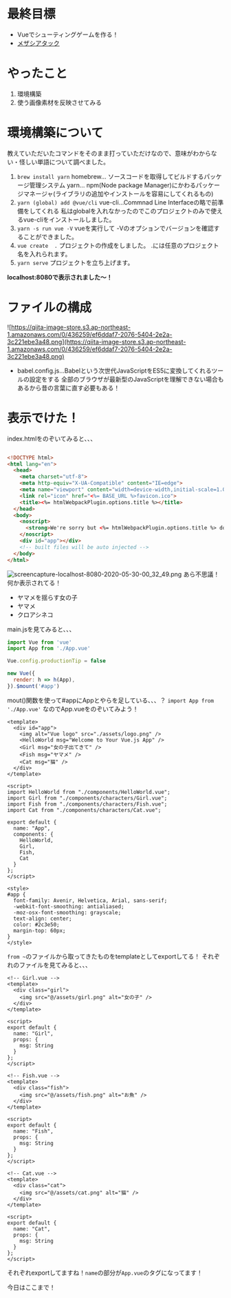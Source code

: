 # 最終目標
- Vueでシューティングゲームを作る！
- [メザシアタック](https://qiita.com/yuneco/items/34daf063075d03c4eede)

# やったこと
1. 環境構築
2. 使う画像素材を反映させてみる

# 環境構築について
教えていただいたコマンドをそのまま打っていただけなので、意味がわからない・怪しい単語について調べました。 
1. `brew install yarn`
  homebrew… ソースコードを取得してビルドするパッケージ管理システム
  yarn… npm(Node package Manager)にかわるパッケージマネージャ(ライブラリの追加やインストールを容易にしてくれるもの)
2. `yarn (global) add @vue/cli`
  vue-cli…Commnad Line Interfaceの略で前準備をしてくれる
私はglobalを入れなかったのでこのプロジェクトのみで使えるvue-cliをインストールしました。
3. `yarn -s run vue -V`
  vueを実行して -Vのオプションでバージョンを確認することができました。
4. `vue create  .`
  プロジェクトの作成をしました。 .には任意のプロジェクト名を入れられます。
5. `yarn serve`
  プロジェクトを立ち上げます。

**localhost:8080で表示されました〜！**

# ファイルの構成
![https://qiita-image-store.s3.ap-northeast-1.amazonaws.com/0/436259/ef6ddaf7-2076-5404-2e2a-3c221ebe3a48.png](https://qiita-image-store.s3.ap-northeast-1.amazonaws.com/0/436259/ef6ddaf7-2076-5404-2e2a-3c221ebe3a48.png)

- babel.config.js…Babelという次世代JavaScriptをES5に変換してくれるツールの設定をする
全部のブラウザが最新型のJavaScriptを理解できない場合もあるから昔の言葉に直す必要もある！

# 表示でけた！
index.htmlをのぞいてみると、、、

```html

<!DOCTYPE html>
<html lang="en">
  <head>
    <meta charset="utf-8">
    <meta http-equiv="X-UA-Compatible" content="IE=edge">
    <meta name="viewport" content="width=device-width,initial-scale=1.0">
    <link rel="icon" href="<%= BASE_URL %>favicon.ico">
    <title><%= htmlWebpackPlugin.options.title %></title>
  </head>
  <body>
    <noscript>
      <strong>We're sorry but <%= htmlWebpackPlugin.options.title %> doesn't work properly without JavaScript enabled. Please enable it to continue.</strong>
    </noscript>
    <div id="app"></div>
    <!-- built files will be auto injected -->
  </body>
</html>
```
![screencapture-localhost-8080-2020-05-30-00_32_49.png](https://qiita-image-store.s3.ap-northeast-1.amazonaws.com/0/436259/b4a5b87e-19d6-0692-a8df-d1090ccceef1.png)
あら不思議！何か表示されてる！

- ヤマメを揺らす女の子
- ヤマメ
- クロアシネコ

main.jsを見てみると、、、

```js
import Vue from 'vue'
import App from './App.vue'

Vue.config.productionTip = false

new Vue({
  render: h => h(App),
}).$mount('#app')
```

mout()関数を使って#appにAppとやらを足している、、、？
`import App from './App.vue'` なのでApp.vueをのぞいてみよう！

```vue
<template>
  <div id="app">
    <img alt="Vue logo" src="./assets/logo.png" />
    <HelloWorld msg="Welcome to Your Vue.js App" />
    <Girl msg="女の子出てきて" />
    <Fish msg="ヤマメ" />
    <Cat msg="猫" />
  </div>
</template>

<script>
import HelloWorld from "./components/HelloWorld.vue";
import Girl from "./components/characters/Girl.vue";
import Fish from "./components/characters/Fish.vue";
import Cat from "./components/characters/Cat.vue";

export default {
  name: "App",
  components: {
    HelloWorld,
    Girl,
    Fish,
    Cat
  }
};
</script>

<style>
#app {
  font-family: Avenir, Helvetica, Arial, sans-serif;
  -webkit-font-smoothing: antialiased;
  -moz-osx-font-smoothing: grayscale;
  text-align: center;
  color: #2c3e50;
  margin-top: 60px;
}
</style>

```

`from ~`のファイルから取ってきたものをtemplateとしてexportしてる！
それぞれのファイルを見てみると、、、

```vue
<!-- Girl.vue -->
<template>
  <div class="girl">
    <img src="@/assets/girl.png" alt="女の子" />
  </div>
</template>

<script>
export default {
  name: "Girl",
  props: {
    msg: String
  }
};
</script>

```

```vue
<!-- Fish.vue -->
<template>
  <div class="fish">
    <img src="@/assets/fish.png" alt="お魚" />
  </div>
</template>

<script>
export default {
  name: "Fish",
  props: {
    msg: String
  }
};
</script>

```

```vue
<!-- Cat.vue -->
<template>
  <div class="cat">
    <img src="@/assets/cat.png" alt="猫" />
  </div>
</template>

<script>
export default {
  name: "Cat",
  props: {
    msg: String
  }
};
</script>

```

それぞれexportしてますね！`name`の部分が`App.vue`のタグになってます！

今日はここまで！